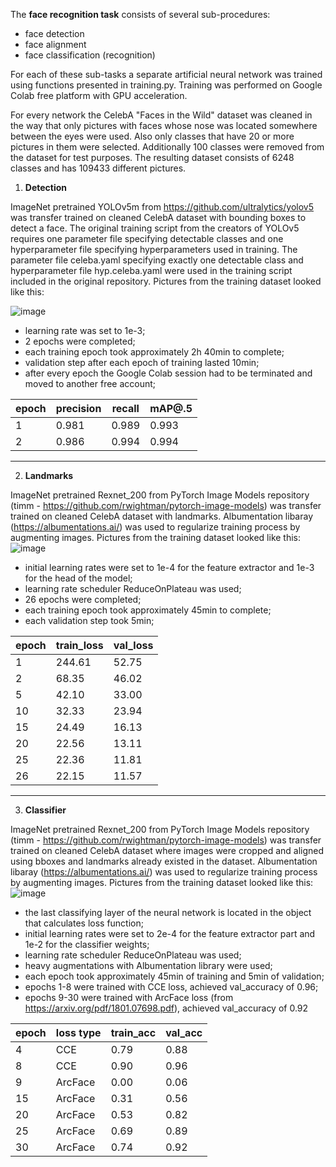 The **face recognition task** consists of several sub-procedures:
- face detection
- face alignment
- face classification (recognition)

For each of these sub-tasks a separate artificial neural network was trained using functions presented in training.py. Training was performed on Google Colab free platform with GPU acceleration.

For every network the CelebA "Faces in the Wild" dataset was cleaned in the way that only pictures with faces whose nose was located somewhere between the eyes were used. Also only classes that have 20 or more pictures in them were selected. Additionally 100 classes were removed from the dataset for test purposes. The resulting dataset consists of 6248 classes and has 109433 different pictures.


1. **Detection**

ImageNet pretrained YOLOv5m from https://github.com/ultralytics/yolov5 was transfer trained on cleaned CelebA dataset with bounding boxes to detect a face. The original training script from the creators of YOLOv5 requires one parameter file specifying detectable classes and one hyperparameter file specifying hyperparameters used in training. The parameter file celeba.yaml specifying exactly one detectable class and hyperparameter file hyp.celeba.yaml were used in the training script included in the original repository. Pictures from the training dataset looked like this:

![image](https://user-images.githubusercontent.com/89016122/185159905-04ae0edd-0491-4940-a274-bbd38be763da.png)

- learning rate was set to 1e-3;
- 2 epochs were completed;
- each training epoch took approximately 2h 40min to complete;
- validation step after each epoch of training lasted 10min;
- after every epoch the Google Colab session had to be terminated and moved to another free account;

|epoch | precision| recall |  mAP@.5|
|-----|---------|--------|---------|
|  1   |    0.981 | 0.989  |  0.993 |
|  2   |    0.986 | 0.994  |  0.994 |
-------------------------------------------

2. **Landmarks**

ImageNet pretrained Rexnet_200 from PyTorch Image Models repository (timm - https://github.com/rwightman/pytorch-image-models) was transfer trained on cleaned CelebA dataset with landmarks. Albumentation libaray (https://albumentations.ai/) was used to regularize training process by augmenting images. Pictures from the training dataset looked like this:
![image](https://user-images.githubusercontent.com/89016122/185302633-68f3a982-0e9f-4581-a7c3-8096ec65836b.png)

- initial learning rates were set to 1e-4 for the feature extractor and 1e-3 for the head of the model;
- learning rate scheduler ReduceOnPlateau was used;
- 26 epochs were completed;
- each training epoch took approximately 45min to complete;
- each validation step took 5min;

|epoch |  train_loss  |  val_loss|
|---|---|---|
|  1   |    244.61  |       52.75 |
|  2   |     68.35  |       46.02 |
|  5   |     42.10  |       33.00 |
| 10   |     32.33  |       23.94 |
| 15   |     24.49  |       16.13 |
| 20   |     22.56  |       13.11 |
| 25   |     22.36  |       11.81 |
| 26   |     22.15  |       11.57 |


---------------------------------------

3. **Classifier**

ImageNet pretrained Rexnet_200 from PyTorch Image Models repository (timm - https://github.com/rwightman/pytorch-image-models) was transfer trained on cleaned CelebA dataset where images were cropped and aligned using bboxes and landmarks already existed in the dataset. Albumentation libaray (https://albumentations.ai/) was used to regularize training process by augmenting images. Pictures from the training dataset looked like this:
![image](https://user-images.githubusercontent.com/89016122/185281085-c12910d1-c234-4000-b923-4ef29573484e.png)

- the last classifying layer of the neural network is located in the object that calculates loss function;
- initial learning rates were set to 2e-4 for the feature extractor part and 1e-2 for the classifier weights;
- learning rate scheduler ReduceOnPlateau was used;
- heavy augmentations with Albumentation library were used;
- each epoch took approximately 45min of training and 5min of validation;
- epochs 1-8 were trained with CCE loss, achieved val_accuracy of 0.96;
- epochs 9-30 were trained with ArcFace loss (from https://arxiv.org/pdf/1801.07698.pdf), achieved val_accuracy of 0.92

|epoch| loss type | train_acc| val_acc|
|----|----|----|----|
|4  | CCE |0.79|0.88|
|8  | CCE |0.90|0.96|
|9  |ArcFace| 0.00|0.06|
|15 |ArcFace| 0.31|0.56|
|20 |ArcFace| 0.53|0.82|
|25 |ArcFace| 0.69|0.89|
|30 |ArcFace| 0.74|0.92|
